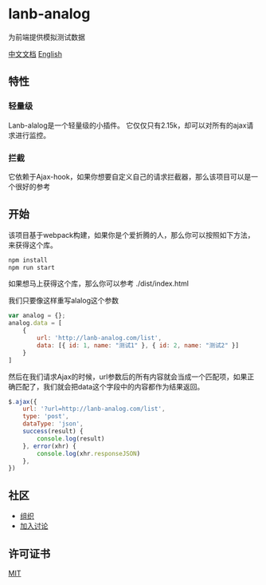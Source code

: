 # lanb-analog

为前端提供模拟测试数据

[中文文档](./README.md)
[English](./README-en.md)

## 特性

### 轻量级

Lanb-alalog是一个轻量级的小插件。
它仅仅只有2.15k，却可以对所有的ajax请求进行监控。

### 拦截

它依赖于Ajax-hook，如果你想要自定义自己的请求拦截器，那么该项目可以是一个很好的参考

## 开始

该项目基于webpack构建，如果你是个爱折腾的人，那么你可以按照如下方法，来获得这个库。

```sh
npm install
npm run start
```

如果想马上获得这个库，那么你可以参考 ./dist/index.html

我们只要像这样重写alalog这个参数

```javascript
var analog = {};
analog.data = [
    {
        url: 'http://lanb-analog.com/list',
        data: [{ id: 1, name: "测试1" }, { id: 2, name: "测试2" }]
    }
]

```
然后在我们请求Ajax的时候，url参数后的所有内容就会当成一个匹配项，如果正确匹配了，我们就会把data这个字段中的内容都作为结果返回。

```javascript
$.ajax({
    url: '?url=http://lanb-analog.com/list',
    type: 'post',
    dataType: 'json',
    success(result) {
        console.log(result)
    }, error(xhr) {
        console.log(xhr.responseJSON)
    },
}) 
```

## 社区

- [组织](https://github.com/lanb-code)
- [加入讨论](https://github.com/lanb-code/lanb-analog/issues)


## 许可证书

[MIT](https://github.com/lanb-code/lanb-analog/blob/master/LICENSE)

